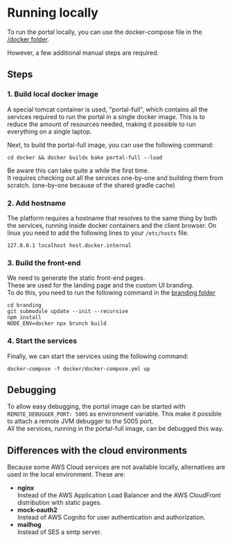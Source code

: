 # Running locally
To run the portal locally, you can use the docker-compose file in the [/docker folder](/docker).

However, a few additional manual steps are required.
## Steps
### 1. Build local docker image
A special tomcat container is used, "portal-full", which contains all the services required to run the portal in a single docker image.
This is to reduce the amount of resources needed, making it possible to run everything on a single laptop.

Next, to build the portal-full image, you can use the following command:
```commandline
cd docker && docker buildx bake portal-full --load
```

Be aware this can take quite a while the first time.  
It requires checking out all the services one-by-one and building them from scratch.
(one-by-one because of the shared gradle cache)

### 2. Add hostname
The platform requires a hostname that resolves to the same thing by both the services, running inside docker containers and the client browser.
On linux you need to add the following lines to your `/etc/hosts` file.

```commandline
127.0.0.1 localhost host.docker.internal
```

### 3. Build the front-end 
We need to generate the static front-end pages.  
These are used for the landing page and the custom UI branding.  
To do this, you need to run the following command in the [branding folder](./branding)

```commandline
cd branding
git submodule update --init --recursive
npm install
NODE_ENV=docker npx brunch build
```

### 4. Start the services
Finally, we can start the services using the following command:

```commandline
docker-compose -f docker/docker-compose.yml up
```

## Debugging
To allow easy debugging, the portal image can be started with `REMOTE_DEBUGGER_PORT: 5005` as environment variable.
This make it possible to attach a remote JVM debugger to the 5005 port.  
All the services, running in the portal-full image, can be debugged this way.

## Differences with the cloud environments
Because some AWS Cloud services are not available locally, alternatives are used in the local environment.
These are:
- **nginx**   
Instead of the AWS Application Load Balancer and the AWS CloudFront distribution with static pages.
- **mock-oauth2**  
Instead of AWS Cognito for user authentication and authorization.
- **mailhog**  
Instead of SES a smtp server.

